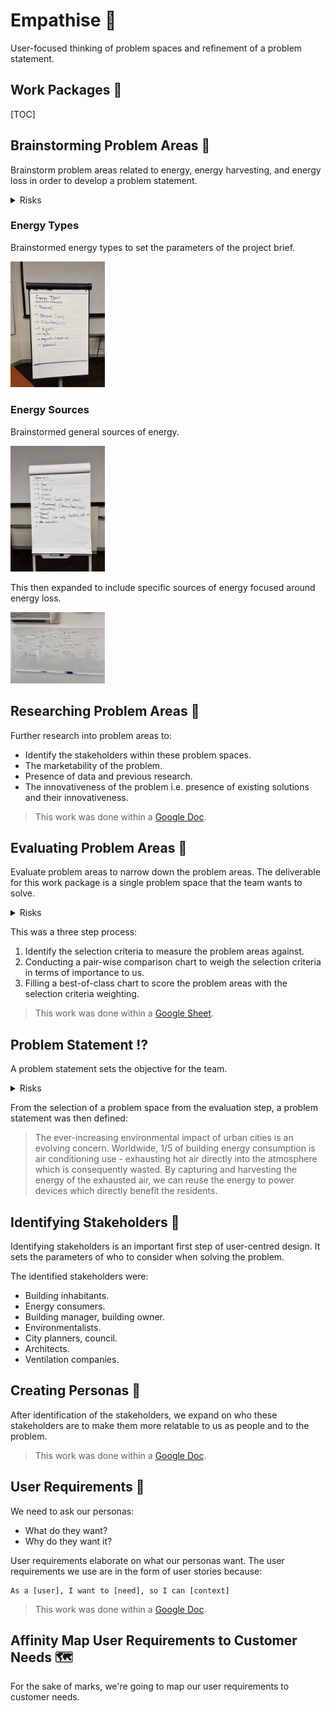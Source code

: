 # Empathise 🥺

User-focused thinking of problem spaces and refinement of a problem statement.

## Work Packages 💼

[TOC]

## Brainstorming Problem Areas 🧠

Brainstorm problem areas related to energy, energy harvesting, and energy loss in order to develop a problem statement.

<details><summary>Risks</summary>

- Easy to think too low-level early which will derail the process.
- Large search space can result in too much time used for brainstorming.

</details>

### Energy Types

Brainstormed energy types to set the parameters of the project brief.

<img src="brainstorm-energy-types.jpeg" alt="brainstorm-energy-types" width="30%">

### Energy Sources

Brainstormed general sources of energy.

<img src="brainstorm-general-energy-sources.jpeg" alt="brainstorm-general-energy-sources" width="30%">

This then expanded to include specific sources of energy focused around energy loss.

<img src="brainstorm-specific-energy-sources.jpeg" alt="brainstorm-specific-energy-sources" width="30%">

## Researching Problem Areas 🧩

Further research into problem areas to:
- Identify the stakeholders within these problem spaces.
- The marketability of the problem.
- Presence of data and previous research.
- The innovativeness of the problem i.e. presence of existing solutions and their innovativeness.

> This work was done within a [Google Doc](https://docs.google.com/document/d/1lhBVNqQttMCyS-LZkeU3rhdo17ehIDjxk5FEoXpYh4c/edit?usp=sharing).

## Evaluating Problem Areas 🤔

Evaluate problem areas to narrow down the problem areas. The deliverable for this work package is a single problem space that the team wants to solve.

<details><summary>Risks</summary>

- Not knowing how to fill out the charts.

</details>

This was a three step process:
1. Identify the selection criteria to measure the problem areas against.
1. Conducting a pair-wise comparison chart to weigh the selection criteria in terms of importance to us.
1. Filling a best-of-class chart to score the problem areas with the selection criteria weighting.

> This work was done within a [Google Sheet](https://docs.google.com/spreadsheets/d/15Y5BLjWYeOzdiXMWd3SZe7I68tTQgj5_khv4GgHinzo/edit?usp=sharing).

## Problem Statement ⁉️

A problem statement sets the objective for the team.

<details><summary>Risks</summary>

- Team not on the same page as the problem statement.

</details>

From the selection of a problem space from the evaluation step, a problem statement was then defined:

> The ever-increasing environmental impact of urban cities is an evolving concern. Worldwide, 1/5 of building energy consumption is air conditioning use - exhausting hot air directly into the atmosphere which is consequently wasted. By capturing and harvesting the energy of the exhausted air, we can reuse the energy to power devices which directly benefit the residents.

## Identifying Stakeholders 👥

Identifying stakeholders is an important first step of user-centred design. It sets the parameters of who to consider when solving the problem.

The identified stakeholders were:
- Building inhabitants.
- Energy consumers.
- Building manager, building owner.
- Environmentalists.
- City planners, council.
- Architects.
- Ventilation companies.

## Creating Personas 👤

After identification of the stakeholders, we expand on who these stakeholders are to make them more relatable to us as people and to the problem.



> This work was done within a [Google Doc](https://docs.google.com/document/d/1QcTmauxbnZnFPAq2-T5k6lEO8NxcR10Ln2A-Wx-NyZU/edit?usp=sharing).

## User Requirements 🤝

We need to ask our personas:
- What do they want?
- Why do they want it?

User requirements elaborate on what our personas want. The user requirements we use are in the form of user stories because:
```
As a [user], I want to [need], so I can [context]
```

> This work was done within a [Google Doc](https://docs.google.com/document/d/1A06ONjj7tLm_xGvUQfQnWL-As_b0yvIB1bE-RqM8eos/edit?usp=sharing).

## Affinity Map User Requirements to Customer Needs 🗺

For the sake of marks, we're going to map our user requirements to customer needs.
